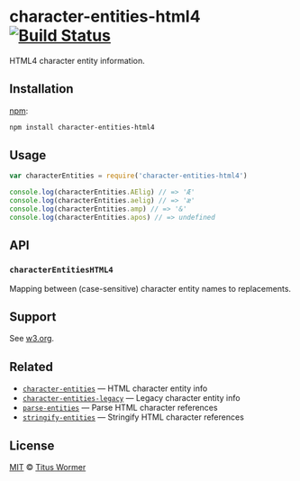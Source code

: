 # character-entities-html4 [![Build Status][travis-badge]][travis]

HTML4 character entity information.

## Installation

[npm][]:

```bash
npm install character-entities-html4
```

## Usage

```js
var characterEntities = require('character-entities-html4')

console.log(characterEntities.AElig) // => 'Æ'
console.log(characterEntities.aelig) // => 'æ'
console.log(characterEntities.amp) // => '&'
console.log(characterEntities.apos) // => undefined
```

## API

### `characterEntitiesHTML4`

Mapping between (case-sensitive) character entity names to replacements.

## Support

See [w3.org][html].

## Related

*   [`character-entities`](https://github.com/wooorm/character-entities)
    — HTML character entity info
*   [`character-entities-legacy`](https://github.com/wooorm/character-entities-legacy)
    — Legacy character entity info
*   [`parse-entities`](https://github.com/wooorm/parse-entities)
    — Parse HTML character references
*   [`stringify-entities`](https://github.com/wooorm/stringify-entities)
    — Stringify HTML character references

## License

[MIT][license] © [Titus Wormer][author]

<!-- Definitions -->

[travis-badge]: https://img.shields.io/travis/wooorm/character-entities-html4.svg

[travis]: https://travis-ci.org/wooorm/character-entities-html4

[npm]: https://docs.npmjs.com/cli/install

[license]: LICENSE

[author]: http://wooorm.com

[html]: http://www.w3.org/TR/html4/sgml/entities.html
